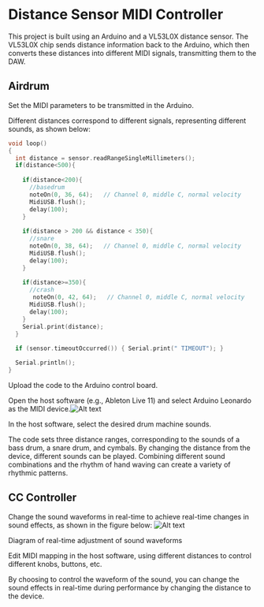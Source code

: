 # Distance Sensor MIDI Controller
This project is built using an Arduino and a VL53L0X distance sensor. The VL53L0X chip sends distance information back to the Arduino, which then converts these distances into different MIDI signals, transmitting them to the DAW.

## Airdrum
Set the MIDI parameters to be transmitted in the Arduino.

Different distances correspond to different signals, representing different sounds, as shown below:
``` C++
void loop()
{
  int distance = sensor.readRangeSingleMillimeters();
  if(distance<500){
    
    if(distance<200){
      //basedrum
      noteOn(0, 36, 64);   // Channel 0, middle C, normal velocity
      MidiUSB.flush();
      delay(100);
    }
    
    if(distance > 200 && distance < 350){
      //snare
      noteOn(0, 38, 64);   // Channel 0, middle C, normal velocity
      MidiUSB.flush();
      delay(100);
    }
    
    if(distance>=350){
      //crash
       noteOn(0, 42, 64);   // Channel 0, middle C, normal velocity
      MidiUSB.flush();
      delay(100);
    }
    Serial.print(distance);
  }
  
  if (sensor.timeoutOccurred()) { Serial.print(" TIMEOUT"); }

  Serial.println();
}
```

Upload the code to the Arduino control board.

Open the host software (e.g., Ableton Live 11) and select Arduino Leonardo as the MIDI device.![Alt text](/img/image3.png)

In the host software, select the desired drum machine sounds.

The code sets three distance ranges, corresponding to the sounds of a bass drum, a snare drum, and cymbals. By changing the distance from the device, different sounds can be played. Combining different sound combinations and the rhythm of hand waving can create a variety of rhythmic patterns.

## CC Controller
Change the sound waveforms in real-time to achieve real-time changes in sound effects, as shown in the figure below:
![Alt text](/img/image2.png)

Diagram of real-time adjustment of sound waveforms

Edit MIDI mapping in the host software, using different distances to control different knobs, buttons, etc.

By choosing to control the waveform of the sound, you can change the sound effects in real-time during performance by changing the distance to the device.
